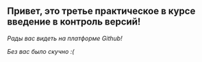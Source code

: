 ## Привет, это третье практическое в курсе введение в контроль версий!

*Рады вас видеть на платформе Github!*

_Без вас было скучно :(_